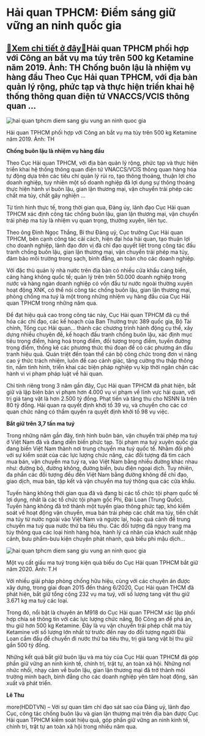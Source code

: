 Hải quan TPHCM: Điểm sáng giữ vững an ninh quốc gia
===================================================

[:gift:Xem chi tiết ở đây:gift:](https://hddtvn.com/hai-quan-tphcm-diem-sang-giu-vung-an-ninh-quoc-gia/)Hải quan TPHCM phối hợp với Công an bắt vụ ma túy trên 500 kg Ketamine năm 2019. Ảnh: TH Chống buôn lậu là nhiệm vụ hàng đầu Theo Cục Hải quan TPHCM, với địa bàn quản lý rộng, phức tạp và thực hiện triển khai hệ thống thông quan điện tử VNACCS/VCIS thông quan …
---------------------------------------------------------------------------------------------------------------------------------------------------------------------------------------------------------------------------------------------------------------------





![hai quan tphcm diem sang giu vung an ninh quoc gia](https://hddtvn.com/wp-content/uploads/2021/01/0741_ma_tuy.jpg "Hải quan TPHCM Điểm sáng giữ vững an ninh quốc gia")


Hải quan TPHCM phối hợp với Công an bắt vụ ma túy trên 500 kg Ketamine năm 2019. Ảnh: TH



**Chống buôn lậu là nhiệm vụ hàng đầu**


Theo Cục Hải quan TPHCM, với địa bàn quản lý rộng, phức tạp và thực hiện triển khai hệ thống thông quan điện tử VNACCS/VCIS thông quan hàng hóa tự động dựa trên các tiêu chí quản lý rủi ro, tạo thông thoáng, thuận lợi cho doanh nghiệp, tuy nhiên một số doanh nghiệp đã lợi dụng sự thông thoáng thực hiện hành vi buôn lậu, gian lận thương mại, vận chuyển trái phép các chất ma túy, chất gây nghiện …


Từ tình hình thực tế, trong thời gian qua, Đảng ủy, lãnh đạo Cục Hải quan TPHCM xác định công tác chống buôn lậu, gian lận thương mại, vận chuyển trái phép ma túy là nhiệm vụ quan trọng, thường xuyên, liên tục.


Theo ông Đinh Ngọc Thắng, Bí thư Đảng uỷ, Cục trưởng Cục Hải quan TPHCM, bên cạnh công tác cải cách, hiện đại hóa hải quan, tạo thuận lợi cho doanh nghiệp, lãnh đạo đơn vị đã chỉ đạo quyết liệt trong công tác đấu tranh chống buôn lậu, gian lận thương mại, vận chuyển trái phép ma túy, đảm bảo môi trường trong sạch, bình đẳng, an toàn cho các doanh nghiệp.


Với đặc thù quản lý nhà nước trên địa bàn có nhiều cửa khẩu cảng biển, cảng hàng không quốc tế; quản lý trên trên 50.000 doanh nghiệp trong nước và hàng ngàn doanh nghiệp có vốn đầu tư nước ngoài thường xuyên hoạt động XNK, có thể nói công tác chống buôn lậu, gian lận thương mại, phòng chống ma tuý là một trong những nhiệm vụ hàng đầu của Cục Hải quan TPHCM trong những năm qua.


Để đạt hiệu quả cao trong công tác này, Cục Hải quan TPHCM đã cụ thể hóa các chỉ đạo, các kế hoạch của Ban Thường trực 389 quốc gia, Bộ Tài chính, Tổng cục Hải quan… thành các chương trình hành động cụ thể, xây dựng nhiều chuyên đề, kế hoạch đấu tranh chống buôn lậu, xác định mục tiêu trọng điểm, hàng hoá trọng điểm, đối tượng trọng điểm, tuyến đường trọng điểm, thống kê các phương thức thủ đoạn để có các phương án đấu tranh hiệu quả. Quán triệt đến toàn thể cán bộ công chức trong đơn vị nâng cao ý thức trách nhiệm, luôn đề cao cảnh giác, tăng cường thu thập thông tin, nắm tình hình, triển khai các biện pháp nghiệp vụ kịp thời ngăn chặn các hành vi vi phạm pháp luật về hải quan.


Chỉ tính riêng trong 3 năm gần đây, Cục Hải quan TPHCM đã phát hiện, bắt giữ và lập biên bản vi phạm hơn 4.000 vụ vi phạm về lĩnh vực hải quan, với trị giá tang vật là hơn 2.500 tỷ đồng. Phạt tiền và tăng thu cho NSNN là trên 80 tỷ đồng. Hải quan ra quyết định khởi tố 39 vụ, và chuyển cho các cơ quan chức năng có thẩm quyền ra quyết định khởi tố 98 vụ việc.


**Bắt giữ trên 3,7 tấn ma tuý**


Trong những năm gần đây, tình hình buôn bán, vận chuyển trái phép ma tuý ở Việt Nam đã và đang diễn biến phức tạp. Tội phạm ma tuý xuyên quốc gia đang biến Việt Nam thành nơi trung chuyển ma tuý quốc tế. Nhằm đối phó với sự kiểm soát của các lực lượng chức năng, các đối tượng đã tìm cách mua bán, vận chuyển ma tuý ra, vào Việt Nam bằng nhiều đường khác nhau như: đường bộ, đường không, đường biển, bưu điện ngoại dịch. Tuy nhiên, đa phần các đối tượng đều đến Việt Nam bằng đường không để chỉ đạo, giao dịch, mua bán, tập kết và vận chuyển ma tuý thông qua các cửa khẩu.


Tuyến hàng không thời gian qua đã và đang bị các tổ chức tội phạm quốc tế lợi dụng, nhất là các tổ chức tội phạm gốc Phi, Đài Loan (Trung Quốc). Tuyến hàng không đã trở thành một tuyến giao thông phức tạp, khó kiểm soát về hoạt động vận chuyển, mua bán trái phép các chất ma túy, tiền chất ma túy từ nước ngoài vào Việt Nam và ngược lại, hoặc quá cảnh để trung chuyển ma tuý qua nước thứ ba tiêu thụ. Các đối tượng đã ngụy trang ma túy thông qua các loại hình hàng hóa, hành lý cá nhân của khách xuất nhập cảnh, bưu phẩm-bưu kiện chuyển phát nhanh, quà biếu phi mậu dịch…





![hai quan tphcm diem sang giu vung an ninh quoc gia](https://hddtvn.com/wp-content/uploads/2021/01/2759_IMG-1581.jpg "Hải quan TPHCM: Điểm sáng giữ vững an ninh quốc gia")


Một vụ cất giấu ma tuý trong kiện quà biếu do Cục Hải quan TPHCM bắt giữ năm 2020. Ảnh: T.H



Với nhiều giải pháp phòng chống hữu hiệu, cùng với các chuyên án được xây dựng, trong giai đoạn 2015 đến tháng 6/2020, Cục Hải quan THCM đã phát hiện, bắt giữ tổng cộng 232 vụ ma tuý, với số lượng tang vật thu giữ 3.671 kg ma tuý các loại.


Trong đó, nổi bật là chuyên án M918 do Cục Hải quan TPHCM xác lập phối hợp chia sẻ thông tin với các lực lượng chức năng, Bộ Công an để phá án, thu giữ hơn 500 kg Ketamine. Đây là vụ vận chuyển trái phép chất ma túy Ketamine với số lượng lớn nhất từ trước đến nay do đối tượng người Đài Loan cầm đầu để chuyển đi nước thứ ba tiêu thụ, trị giá tang vật bị thu giữ gần 500 tỷ đồng.


Những kết quả bắt giữ buôn lậu và ma túy của Cục Hải quan TPHCM đã góp phần giữ vững an ninh kinh tế, chính trị, trật tự, an toàn xã hội. Những nơi nhức nhối, nhạy cảm về buôn lậu, gian lận thương mại đã trở thành môi trường minh bạch, bình đẳng cho các doanh nghiệp yên tâm hoạt động, sản xuất và phát triển.




**Lê Thu**



more(HDDTVN) – Với sự quan tâm chỉ đạo sát sao của Đảng uỷ, lãnh đạo Cục, công tác chống buôn lậu và gian lận thương mại trên địa bàn được Cục Hải quan TPHCM kiểm soát hiệu quả, góp phần giữ vững an ninh kinh tế, chính trị, trật tự an toàn xã hội trong nhiều năm qua.

